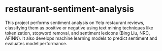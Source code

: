 # restaurant-sentiment-analysis
This project performs sentiment analysis on Yelp restaurant reviews, classifying them as positive or negative using text mining techniques like tokenization, stopword removal, and sentiment lexicons (Bing Liu, NRC, AFINN). It also develops machine learning models to predict sentiment and evaluates model performance.
